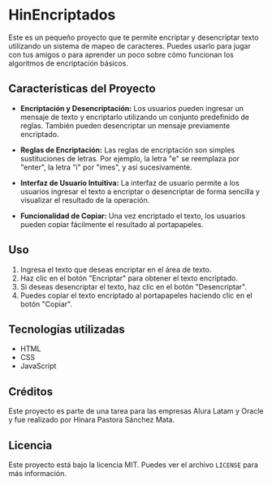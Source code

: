 # HinEncriptados

Este es un pequeño proyecto que te permite encriptar y desencriptar texto utilizando un sistema de mapeo de caracteres. Puedes usarlo para jugar con tus amigos o para aprender un poco sobre cómo funcionan los algoritmos de encriptación básicos.

## Características del Proyecto

- **Encriptación y Desencriptación:** Los usuarios pueden ingresar un mensaje de texto y encriptarlo utilizando un conjunto predefinido de reglas. También pueden desencriptar un mensaje previamente encriptado.
  
- **Reglas de Encriptación:** Las reglas de encriptación son simples sustituciones de letras. Por ejemplo, la letra "e" se reemplaza por "enter", la letra "i" por "imes", y así sucesivamente.

- **Interfaz de Usuario Intuitiva:** La interfaz de usuario permite a los usuarios ingresar el texto a encriptar o desencriptar de forma sencilla y visualizar el resultado de la operación.

- **Funcionalidad de Copiar:** Una vez encriptado el texto, los usuarios pueden copiar fácilmente el resultado al portapapeles.

## Uso

1. Ingresa el texto que deseas encriptar en el área de texto.
2. Haz clic en el botón "Encriptar" para obtener el texto encriptado.
3. Si deseas desencriptar el texto, haz clic en el botón "Desencriptar".
4. Puedes copiar el texto encriptado al portapapeles haciendo clic en el botón "Copiar".

## Tecnologías utilizadas

- HTML
- CSS
- JavaScript

## Créditos

Este proyecto es parte de una tarea para las empresas Alura Latam y Oracle y fue realizado por Hinara Pastora Sánchez Mata.

## Licencia

Este proyecto está bajo la licencia MIT. Puedes ver el archivo `LICENSE` para más información.
